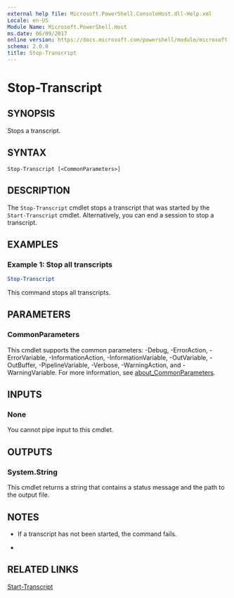 ```yaml
---
external help file: Microsoft.PowerShell.ConsoleHost.dll-Help.xml
Locale: en-US
Module Name: Microsoft.PowerShell.Host
ms.date: 06/09/2017
online version: https://docs.microsoft.com/powershell/module/microsoft.powershell.host/stop-transcript?view=powershell-7.1&WT.mc_id=ps-gethelp
schema: 2.0.0
title: Stop-Transcript
---
```

# Stop-Transcript

## SYNOPSIS
Stops a transcript.

## SYNTAX

```
Stop-Transcript [<CommonParameters>]
```

## DESCRIPTION

The `Stop-Transcript` cmdlet stops a transcript that was started by the `Start-Transcript` cmdlet.
Alternatively, you can end a session to stop a transcript.

## EXAMPLES

### Example 1: Stop all transcripts

```powershell
Stop-Transcript
```

This command stops all transcripts.

## PARAMETERS

### CommonParameters

This cmdlet supports the common parameters: -Debug, -ErrorAction, -ErrorVariable, -InformationAction, -InformationVariable, -OutVariable, -OutBuffer, -PipelineVariable, -Verbose, -WarningAction, and -WarningVariable. For more information, see [about_CommonParameters](https://go.microsoft.com/fwlink/?LinkID=113216).

## INPUTS

### None

You cannot pipe input to this cmdlet.

## OUTPUTS

### System.String

This cmdlet returns a string that contains a status message and the path to the output file.

## NOTES

* If a transcript has not been started, the command fails.

*

## RELATED LINKS

[Start-Transcript](Start-Transcript.md)

